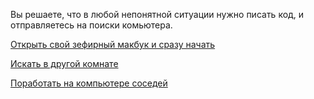 Вы решаете, что в любой непонятной ситуации нужно писать код, и отправляетесь на поиски комьютера.

[Открыть свой зефирный макбук и сразу начать](../minesweeper/minesweeper.md)

[Искать в другой комнате](../next_room/next_room.md)

[Поработать на компьютере соседей](../speak_to_neighbor/speak_to_neighbor.md)

